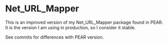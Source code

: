 Net_URL_Mapper
==============

This is an improved version of my Net_URL_Mapper package found in PEAR. It is the version I am using in production, so I consider it stable.

See commits for differences with PEAR version.
